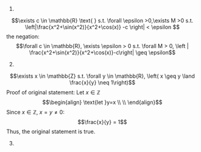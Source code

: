 1.
$$\exists c \in \mathbb{R} \text{ } s.t. \forall \epsilon >0,\exists M >0 s.t. \left|\frac{x^2+\sin(x^2)}{x^2+\cos(x)} -c \right| < \epsilon $$
the negation:
$$\forall c \in \mathbb{R}, \exists \epsilon > 0 s.t. \forall M > 0, \left | \frac{x^2+\sin(x^2)}{x^2+\cos(x)}-c\right| \geq \epsilon$$

2.
$$\exists x \in \mathbb{Z} s.t. \forall y \in \mathbb{R}, \left( x \geq y \land \frac{x}{y} \neq 1\right)$$
Proof of original statement:
Let $x \in \mathbb{Z}$
$$\begin{align}
\text{let }y=x \\ \\
\end{align}$$
Since $x \in \mathbb{Z}$, $x=y\neq 0$:
$$\frac{x}{y} = 1$$
Thus, the original statement is true.

3.
